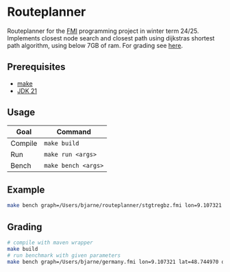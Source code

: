 # Routeplanner

Routeplanner for the [FMI](https://fmi.uni-stuttgart.de) programming project in winter term 24/25.
Implements closest node search and closest path using dijkstras shortest path algorithm, using below 7GB of ram.
For grading see [here](#grading).

## Prerequisites

- [make](https://www.gnu.org/software/make/)
- [JDK 21](https://openjdk.org/projects/jdk/21/)

## Usage

| Goal    | Command             |
| ------- | ------------------- |
| Compile | `make build`        |
| Run     | `make run <args>`   |
| Bench   | `make bench <args>` |

## Example

```sh
make bench graph=/Users/bjarne/routeplanner/stgtregbz.fmi lon=9.107321 lat=48.744970 que=/Users/bjarne/Benchs/stgtregbz.que s=638394
```

## Grading

```sh
# compile with maven wrapper
make build
# run benchmark with given parameters
make bench graph=/Users/bjarne/germany.fmi lon=9.107321 lat=48.744970 que=/Users/bjarne/germany.que s=8371825
```
